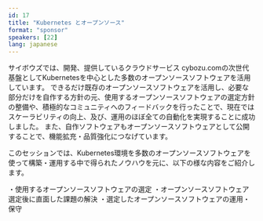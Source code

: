 ```yaml
---
id: 17
title: "Kubernetes とオープンソース"
format: "sponsor"
speakers: [22]
lang: japanese
---
```


サイボウズでは、開発、提供しているクラウドサービス cybozu.comの次世代基盤としてKubernetesを中心とした多数のオープンソースソフトウェアを活用しています。
できるだけ既存のオープンソースソフトウェアを活用し、必要な部分だけを自作する方針の元、使用するオープンソースソフトウェアの選定方針の整備や、積極的なコミュニティへのフィードバックを行ったことで、現在ではスケーラビリティの向上、及び、運用のほぼ全ての自動化を実現することに成功しました。
また、自作ソフトウェアもオープンソースソフトウェアとして公開することで、機能拡充・品質強化につなげています。

このセッションでは、Kubernetes環境を多数のオープンソースソフトウェアを使って構築・運用する中で得られたノウハウを元に、以下の様な内容をご紹介します。

・使用するオープンソースソフトウェアの選定
・オープンソースソフトウェア選定後に直面した課題の解決
・選定したオープンソースソフトウェアの運用・保守

